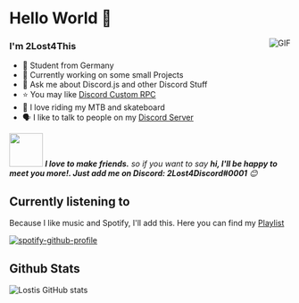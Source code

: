 # Hello World 👋

<img align="right" alt="GIF" src="https://raw.githubusercontent.com/haoruilee/haoruilee/master/pic/pusheencode.gif" />

### I'm 2Lost4This

- 🔭 Student from Germany
- 🌱 Currently working on some small Projects
- 💬 Ask me about Discord.js and other Discord Stuff
- :star: You may like [Discord Custom RPC](https://github.com/2Lost4This/Discord-Custom-RPC)
- 🚴 I love riding my MTB and skateboard 
- 🗣️ I like to talk to people on my [Discord Server](https://discord.gg/4Q87pfTWqC)


<img src="https://media.giphy.com/media/LnQjpWaON8nhr21vNW/giphy.gif" width="60"> <em><b>I love to make friends.</b> so if you want to say <b>hi, I'll be happy to meet you more!. Just add me on Discord: 2Lost4Discord#0001</b> 😊</em>

## Currently listening to
Because I like music and Spotify, I'll add this. Here you can find my [Playlist](https://open.spotify.com/playlist/7g0CESBrWTNMpqvEQl5tp0?si=2f729c214fd24688)


[![spotify-github-profile](https://spotify-github-profile.vercel.app/api/view?uid=x0qw2ktvf9dhl53iv8jbwelky&cover_image=true&theme=natemoo-re&bar_color=53b14f&bar_color_cover=false)](https://github.com/2Lost4This/2Lost4This)

## Github Stats
![Lostis GitHub stats](https://github-readme-stats.vercel.app/api?username=2Lost4This&show_icons=true&theme=radical)


 

